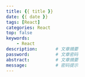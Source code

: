 ```yaml
---
title: {{ title }}
date: {{ date }}
tags: [React] 
categories: React
top: false
keywords:
    - React
description:       # 文章摘要
password:          # 文章密码
abstract:          # 文章摘要
message:           # 密码提示
---
```

